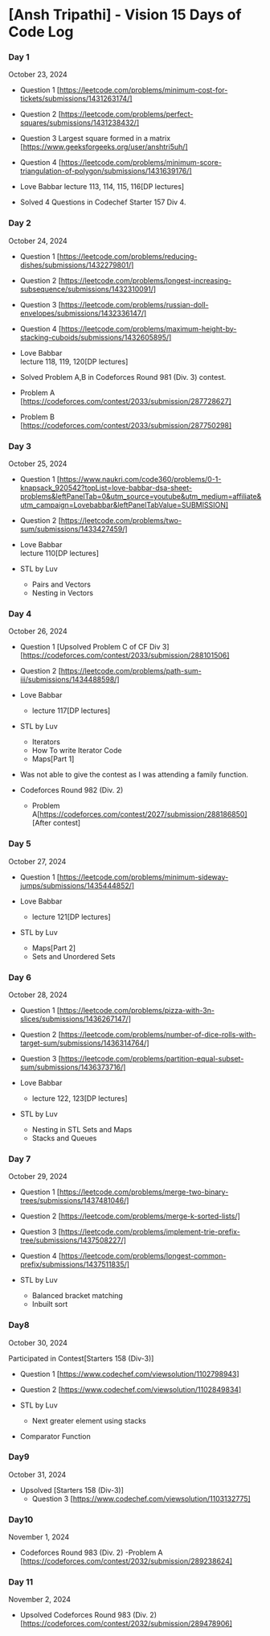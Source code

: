 # [Ansh Tripathi] - Vision 15 Days of Code Log

### Day 1

October 23, 2024

- Question 1 
[https://leetcode.com/problems/minimum-cost-for-tickets/submissions/1431263174/]
- Question 2 
[https://leetcode.com/problems/perfect-squares/submissions/1431238432/]
- Question 3 Largest square formed in a matrix 
[https://www.geeksforgeeks.org/user/anshtri5uh/]
- Question 4 
[https://leetcode.com/problems/minimum-score-triangulation-of-polygon/submissions/1431639176/]

- Love Babbar 
lecture 113, 114, 115, 116[DP lectures]

- Solved 4 Questions in Codechef Starter 157 Div 4.

### Day 2

October 24, 2024

- Question 1 
[https://leetcode.com/problems/reducing-dishes/submissions/1432279801/]
- Question 2 
[https://leetcode.com/problems/longest-increasing-subsequence/submissions/1432310091/]
- Question 3 
[https://leetcode.com/problems/russian-doll-envelopes/submissions/1432336147/]
- Question 4 
[https://leetcode.com/problems/maximum-height-by-stacking-cuboids/submissions/1432605895/]

- Love Babbar  
lecture 118, 119, 120[DP lectures]

- Solved Problem A,B in Codeforces Round 981 (Div. 3) contest.
- Problem A
[https://codeforces.com/contest/2033/submission/287728627]
- Problem B
[https://codeforces.com/contest/2033/submission/287750298]

### Day 3

October 25, 2024

- Question 1 
[https://www.naukri.com/code360/problems/0-1-knapsack_920542?topList=love-babbar-dsa-sheet-problems&leftPanelTab=0&utm_source=youtube&utm_medium=affiliate&utm_campaign=Lovebabbar&leftPanelTabValue=SUBMISSION]

- Question 2 
[https://leetcode.com/problems/two-sum/submissions/1433427459/]

- Love Babbar  
lecture 110[DP lectures]

- STL by Luv 
  - Pairs and Vectors
  - Nesting in Vectors

 ### Day 4

October 26, 2024


- Question 1 [Upsolved Problem C of CF Div 3]  
 [https://codeforces.com/contest/2033/submission/288101506]

- Question 2 
 [https://leetcode.com/problems/path-sum-iii/submissions/1434488598/]



- Love Babbar  
   - lecture 117[DP lectures]

- STL by Luv 
  - Iterators
  - How To write Iterator Code
  - Maps[Part 1]
- Was not able to give the contest as I was attending a family function.
- Codeforces Round 982 (Div. 2)
   - Problem A[https://codeforces.com/contest/2027/submission/288186850] [After contest]
 

 ### Day 5

October 27, 2024

- Question 1 
[https://leetcode.com/problems/minimum-sideway-jumps/submissions/1435444852/]


- Love Babbar  
  - lecture 121[DP lectures]

- STL by Luv 
  - Maps[Part 2]
  - Sets and Unordered Sets
 
### Day 6

October 28, 2024


- Question 1 
[https://leetcode.com/problems/pizza-with-3n-slices/submissions/1436267147/]

- Question 2
[https://leetcode.com/problems/number-of-dice-rolls-with-target-sum/submissions/1436314764/]

- Question 3
[https://leetcode.com/problems/partition-equal-subset-sum/submissions/1436373716/]

- Love Babbar  
  - lecture 122, 123[DP lectures]

- STL by Luv 
  - Nesting in STL Sets and Maps
  - Stacks and Queues 


### Day 7

October 29, 2024

- Question 1 
[https://leetcode.com/problems/merge-two-binary-trees/submissions/1437481046/]

- Question 2
[https://leetcode.com/problems/merge-k-sorted-lists/]

- Question 3
[https://leetcode.com/problems/implement-trie-prefix-tree/submissions/1437508227/]

- Question 4
 [https://leetcode.com/problems/longest-common-prefix/submissions/1437511835/] 

- STL by Luv 
  - Balanced bracket matching
  - Inbuilt sort

### Day8

October 30, 2024

Participated in Contest[Starters 158 (Div-3)]
 - Question 1 
 [https://www.codechef.com/viewsolution/1102798943]

 - Question 2
 [https://www.codechef.com/viewsolution/1102849834]


- STL by Luv 
  - Next greater element using stacks
- Comparator Function

### Day9

October 31, 2024
  
- Upsolved [Starters 158 (Div-3)]
  - Question 3
[https://www.codechef.com/viewsolution/1103132775]

### Day10

November 1, 2024

- Codeforces Round 983 (Div. 2)
  -Problem A
  [https://codeforces.com/contest/2032/submission/289238624]

 ### Day 11
 
  November 2, 2024

 - Upsolved Codeforces Round 983 (Div. 2)
    [https://codeforces.com/contest/2032/submission/289478906]
